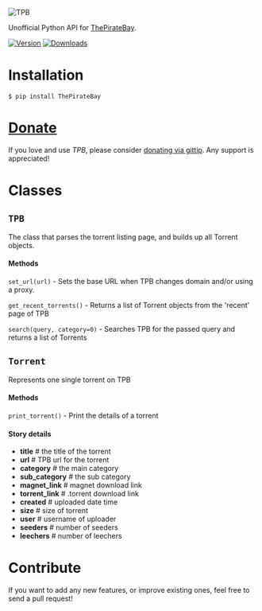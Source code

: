 ![TPB](http://www.goel.im/images/tpb.jpg)

Unofficial Python API for [ThePirateBay](http://thepiratebay.sx/).

[![Version](https://pypip.in/v/ThePirateBay/badge.png)](https://crate.io/packages/ThePirateBay/)   [![Downloads](https://pypip.in/d/ThePirateBay/badge.png)](https://crate.io/packages/ThePirateBay/)

Installation
=============

    $ pip install ThePirateBay


[Donate](https://www.gittip.com/Karan%20Goel/)
=============

If you love and use *TPB*, please consider [donating via gittip](https://www.gittip.com/Karan%20Goel/). Any support is appreciated!


Classes
==========

## `TPB`

The class that parses the torrent listing page, and builds up all Torrent objects.

#### Methods

`set_url(url)` - Sets the base URL when TPB changes domain and/or using a proxy.

`get_recent_torrents()` - Returns a list of Torrent objects from the 'recent' page of TPB

`search(query, category=0)` - Searches TPB for the passed query and returns a list of Torrents

## `Torrent`

Represents one single torrent on TPB

#### Methods

`print_torrent()` - Print the details of a torrent

#### Story details

* **title** # the title of the torrent
* **url** # TPB url for the torrent
* **category** # the main category
* **sub_category** # the sub category
* **magnet_link** # magnet download link
* **torrent_link** # .torrent download link
* **created** # uploaded date time
* **size** # size of torrent
* **user** # username of uploader
* **seeders** # number of seeders
* **leechers** # number of leechers
        
Contribute
========

If you want to add any new features, or improve existing ones, feel free to send a pull request!